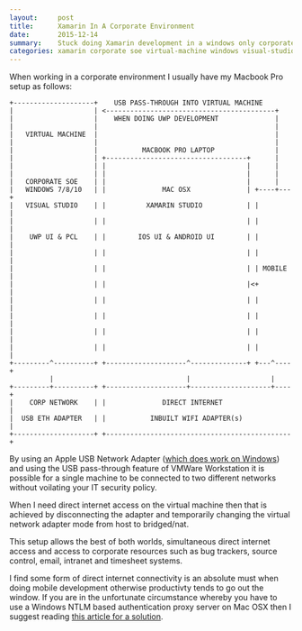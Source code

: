 ```yaml
---
layout:     post
title:      Xamarin In A Corporate Environment
date:       2015-12-14
summary:    Stuck doing Xamarin development in a windows only corporate environment on a MacBook? Here's how you can make the best out of a bad situation.
categories: xamarin corporate soe virtual-machine windows visual-studio xamarin-studio vmware-workstation
---
```


When working in a corporate environment I usually have my Macbook Pro setup as follows:


	+--------------------+    USB PASS-THROUGH INTO VIRTUAL MACHINE
	|                    | <------------------------------------------+
	|                    |    WHEN DOING UWP DEVELOPMENT              |
	|                    |                                            |
	|   VIRTUAL MACHINE  |                                            |
	|                    |                                            |
	|                    |           MACBOOK PRO LAPTOP               |
	|                    | +-----------------------------------+      |
	|                    | |                                   |      |
	|                    | |                                   |      |
	|   CORPORATE SOE    | |                                   |      |
	|   WINDOWS 7/8/10   | |              MAC OSX              | +----+---+
	|   VISUAL STUDIO    | |          XAMARIN STUDIO           | |        |
	|                    | |                                   | |        |
	|    UWP UI & PCL    | |        IOS UI & ANDROID UI        | |        |
	|                    | |                                   | |        |
	|                    | |                                   | | MOBILE |
	|                    | |                                   |<+        |
	|                    | |                                   | |        |
	|                    | |                                   | |        |
	|                    | |                                   | |        |
	|                    | |                                   | |        |
	+---------^----------+ +--------------------^--------------+ +---^----+
	          |                                 |                    |
	+---------+----------+ +--------------------+--------------------+----+
	|    CORP NETWORK    | |              DIRECT INTERNET                 |
	|  USB ETH ADAPTER   | |           INBUILT WIFI ADAPTER(s)            |
	+--------------------+ +----------------------------------------------+

By using an Apple USB Network Adapter ([which does work on Windows](/archive/2015/12/14/apple-usb-network-drivers-for-windows/)) and using the USB pass-through feature of VMWare Workstation it is possible for a single machine to be connected to two different networks without voilating your IT security policy. 

When I need direct internet access on the virtual machine then that is achieved by disconnecting the adapter and temporarily changing the virtual network adapter mode from host to bridged/nat. 

This setup allows the best of both worlds, simultaneous direct internet access and access to corporate resources such as bug trackers, source control, email, intranet and timesheet systems.

I find some form of direct internet connectivity is an absolute must when doing mobile development otherwise productivty tends to go out the window. If you are in the unfortunate circumstance whereby you have to use a Windows NTLM based authentication proxy server on Mac OSX then I suggest reading [this article for a solution](/archive/2015/12/15/to-view-this-page-you-need-to-login-to-the-proxy-server/). 
